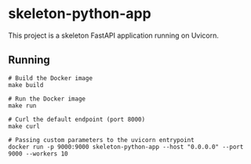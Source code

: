 # skeleton-python-app

This project is a skeleton FastAPI application running on Uvicorn.

## Running

```shell
# Build the Docker image
make build

# Run the Docker image
make run

# Curl the default endpoint (port 8000)
make curl

# Passing custom parameters to the uvicorn entrypoint
docker run -p 9000:9000 skeleton-python-app --host "0.0.0.0" --port 9000 --workers 10
```
